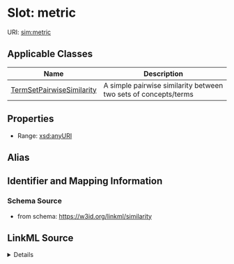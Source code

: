 # Slot: metric

URI: [sim:metric](https://w3id.org/linkml/similarity/metric)



<!-- no inheritance hierarchy -->




## Applicable Classes

| Name | Description |
| --- | --- |
[TermSetPairwiseSimilarity](TermSetPairwiseSimilarity.md) | A simple pairwise similarity between two sets of concepts/terms






## Properties

* Range: [xsd:anyURI](http://www.w3.org/2001/XMLSchema#anyURI)






## Alias




## Identifier and Mapping Information







### Schema Source


* from schema: https://w3id.org/linkml/similarity




## LinkML Source

<details>
```yaml
name: metric
from_schema: https://w3id.org/linkml/similarity
rank: 1000
alias: metric
domain_of:
- TermSetPairwiseSimilarity
range: uriorcurie

```
</details>